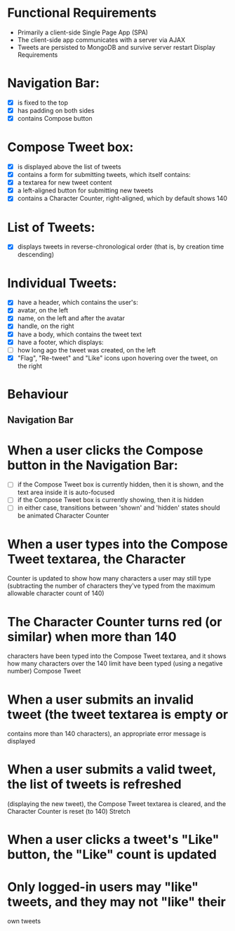 # Functional Requirements
*	Primarily a client-side Single Page App (SPA)
*	The client-side app communicates with a server via AJAX
*	Tweets are persisted to MongoDB and survive server restart
Display Requirements
#	Navigation Bar:
- [X] is fixed to the top
- [X] has padding on both sides
- [X] contains Compose button
#	Compose Tweet box:
- [X] is displayed above the list of tweets
- [X] contains a form for submitting tweets, which itself contains:
- [X] a textarea for new tweet content
- [X] a left-aligned button for submitting new tweets
- [X] contains a Character Counter, right-aligned, which by default 
shows 140
#	List of Tweets:
- [X] displays tweets in reverse-chronological order (that is, by creation 
time descending)
#	Individual Tweets:
- [X] have a header, which contains the user's:
- [X] avatar, on the left
- [X] name, on the left and after the avatar
- [X] handle, on the right
- [X] have a body, which contains the tweet text
- [X] have a footer, which displays:
- [ ] how long ago the tweet was created, on the left
- [X] "Flag", "Re-tweet" and "Like" icons upon hovering over the tweet, on the right
# Behaviour
## Navigation Bar
#	When a user clicks the Compose button in the Navigation Bar:
- [ ] if the Compose Tweet box is currently hidden, then it is shown, and the text area inside it is auto-focused
- [ ] if the Compose Tweet box is currently showing, then it is hidden
- [ ] in either case, transitions between 'shown' and 'hidden' states 
should be animated
Character Counter
#	When a user types into the Compose Tweet textarea, the Character 
Counter is updated to show how many characters a user may still type (subtracting the number of characters they've typed from the maximum allowable character count of 140)
#	The Character Counter turns red (or similar) when more than 140 
characters have been typed into the Compose Tweet textarea, and it  shows how many characters over the 140 limit have been typed (using  a negative number)
Compose Tweet
#	When a user submits an invalid tweet (the tweet textarea is empty or 
contains more than 140 characters), an appropriate error message is 
displayed
#	When a user submits a valid tweet, the list of tweets is refreshed 
(displaying the new tweet), the Compose Tweet textarea is cleared, 
and the Character Counter is reset (to 140)
Stretch
#	When a user clicks a tweet's "Like" button, the "Like" count is updated
#	Only logged-in users may "like" tweets, and they may not "like" their 
own tweets

